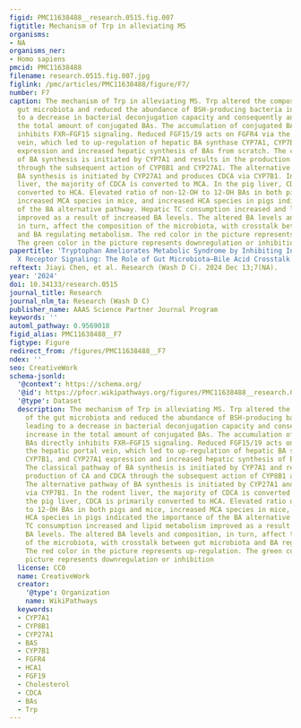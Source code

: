 ```yaml
---
figid: PMC11638488__research.0515.fig.007
figtitle: Mechanism of Trp in alleviating MS
organisms:
- NA
organisms_ner:
- Homo sapiens
pmcid: PMC11638488
filename: research.0515.fig.007.jpg
figlink: /pmc/articles/PMC11638488/figure/F7/
number: F7
caption: The mechanism of Trp in alleviating MS. Trp altered the composition of the
  gut microbiota and reduced the abundance of BSH-producing bacteria in mice, leading
  to a decrease in bacterial deconjugation capacity and consequently an increase in
  the total amount of conjugated BAs. The accumulation of conjugated BAs directly
  inhibits FXR–FGF15 signaling. Reduced FGF15/19 acts on FGFR4 via the hepatic portal
  vein, which led to up-regulation of hepatic BA synthase CYP7A1, CYP7B1, and CYP27A1
  expression and increased hepatic synthesis of BAs from scratch. The classical pathway
  of BA synthesis is initiated by CYP7A1 and results in the production of CA and CDCA
  through the subsequent action of CYP8B1 and CYP27A1. The alternative pathway of
  BA synthesis is initiated by CYP27A1 and produces CDCA via CYP7B1. In the rodent
  liver, the majority of CDCA is converted to MCA. In the pig liver, CDCA is primarily
  converted to HCA. Elevated ratio of non-12-OH to 12-OH BAs in both pigs and mice,
  increased MCA species in mice, and increased HCA species in pigs indicated the importance
  of the BA alternative pathway. Hepatic TC consumption increased and lipid metabolism
  improved as a result of increased BA levels. The altered BA levels and composition,
  in turn, affect the composition of the microbiota, with crosstalk between gut microbiota
  and BA regulating metabolism. The red color in the picture represents up-regulation.
  The green color in the picture represents downregulation or inhibition
papertitle: 'Tryptophan Ameliorates Metabolic Syndrome by Inhibiting Intestinal Farnesoid
  X Receptor Signaling: The Role of Gut Microbiota–Bile Acid Crosstalk'
reftext: Jiayi Chen, et al. Research (Wash D C). 2024 Dec 13;7(NA).
year: '2024'
doi: 10.34133/research.0515
journal_title: Research
journal_nlm_ta: Research (Wash D C)
publisher_name: AAAS Science Partner Journal Program
keywords: ''
automl_pathway: 0.9569018
figid_alias: PMC11638488__F7
figtype: Figure
redirect_from: /figures/PMC11638488__F7
ndex: ''
seo: CreativeWork
schema-jsonld:
  '@context': https://schema.org/
  '@id': https://pfocr.wikipathways.org/figures/PMC11638488__research.0515.fig.007.html
  '@type': Dataset
  description: The mechanism of Trp in alleviating MS. Trp altered the composition
    of the gut microbiota and reduced the abundance of BSH-producing bacteria in mice,
    leading to a decrease in bacterial deconjugation capacity and consequently an
    increase in the total amount of conjugated BAs. The accumulation of conjugated
    BAs directly inhibits FXR–FGF15 signaling. Reduced FGF15/19 acts on FGFR4 via
    the hepatic portal vein, which led to up-regulation of hepatic BA synthase CYP7A1,
    CYP7B1, and CYP27A1 expression and increased hepatic synthesis of BAs from scratch.
    The classical pathway of BA synthesis is initiated by CYP7A1 and results in the
    production of CA and CDCA through the subsequent action of CYP8B1 and CYP27A1.
    The alternative pathway of BA synthesis is initiated by CYP27A1 and produces CDCA
    via CYP7B1. In the rodent liver, the majority of CDCA is converted to MCA. In
    the pig liver, CDCA is primarily converted to HCA. Elevated ratio of non-12-OH
    to 12-OH BAs in both pigs and mice, increased MCA species in mice, and increased
    HCA species in pigs indicated the importance of the BA alternative pathway. Hepatic
    TC consumption increased and lipid metabolism improved as a result of increased
    BA levels. The altered BA levels and composition, in turn, affect the composition
    of the microbiota, with crosstalk between gut microbiota and BA regulating metabolism.
    The red color in the picture represents up-regulation. The green color in the
    picture represents downregulation or inhibition
  license: CC0
  name: CreativeWork
  creator:
    '@type': Organization
    name: WikiPathways
  keywords:
  - CYP7A1
  - CYP8B1
  - CYP27A1
  - BAS
  - CYP7B1
  - FGFR4
  - HCA1
  - FGF19
  - Cholesterol
  - CDCA
  - BAs
  - Trp
---
```

